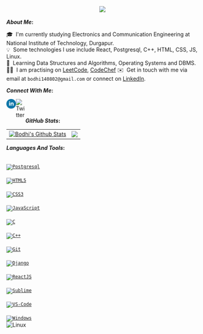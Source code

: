 <p align="center">
  <a href="#"> <img src="assets/welcome.gif"> </a>
</p>



<b>*About Me*:</b> 

  🎓 &nbsp;I'm currently studying Electronics and Communication Engineering at National Institute of Technology, Durgapur.\
  💡 &nbsp;Some technologies I use include React, Postgresql, C++, HTML, CSS, JS, Linux.\
  🌱 &nbsp;Learning Data Structures and Algorithms, Operating Systems and DBMS.\
  👨‍💻 &nbsp;I am practising on [LeetCode](https://leetcode.com/bodhi140802), [CodeChef](https://www.codechef.com/users/bodhi140802)
  ✉️ &nbsp;Get in touch with me via email at ```bodhi140802@gmail.com``` or connect on [LinkedIn](https://www.linkedin.com/in/bodhisattwa-das-6b5720212/). 


<b>*Connect With Me*:</b> 

[<img align="left" alt="LinkedIn" width="25px" src="assets/linkedin.svg" />][linkedin]
[<img align="left" alt="Twitter" width="25px" src="assets/twitter.svg" />][twitter]

<br />
<br />



<b>*GitHub Stats*:</b> 
  
  <b> </b> 
  
  
<p align="center">
<table>
<tr>
  
  <td>
  <a href="https://github.com/Bodhi14">
  <img align="center" src="https://github-readme-stats.vercel.app/api?username=Bodhi14&show_icons=true&include_all_commits=true&theme=radical&hide_border=true" alt="Bodhi's Github Stats" height="180rem" />
  </a>
  </td>
    
  <td> 
<a href="https://github.com/Bodhi14"><img align="center" src="https://github-readme-stats.vercel.app/api/top-langs/?username=Bodhi14&layout=compact&theme=radical&hide_border=true" height="180rem"/></a>
  </td>
    
</tr>
</table>
</p>
  
  
<b>*Languages And Tools*:</b>
  
<b> </b>  

<p align="center">
  
[<code >
<img alt="Postgresql" width="26px" src="https://raw.githubusercontent.com/SamirPaulb/assets/main/mysql.png">
</code>](#)
[<code >
<img alt="HTML5" width="26px" src="https://raw.githubusercontent.com/SamirPaulb/assets/main/html.png">
</code>](#)
[<code >
<img alt="CSS3" width="26px" src="https://raw.githubusercontent.com/SamirPaulb/assets/main/css.png">
</code>](#)
[<code >
<img alt="JavaScript" width="26px" src="https://raw.githubusercontent.com/SamirPaulb/assets/main/javascript.png" />
</code>](#)
[<code >
<img alt="C" width="26px" src="https://raw.githubusercontent.com/SamirPaulb/assets/main/c.png" />
</code>](#)
[<code >
<img alt="C++" width="26px" src="https://raw.githubusercontent.com/SamirPaulb/assets/main/cpp.png" />
</code>](#)
[<code >
<img alt="Git" width="26px" src="https://raw.githubusercontent.com/SamirPaulb/assets/main/git.png">
</code>](#)
[<code >
<img alt="Django" width="26px" src="https://raw.githubusercontent.com/SamirPaulb/assets/main/django.png">
</code>](#)
[<code >
<img alt="ReactJS" width="26px" src="https://raw.githubusercontent.com/SamirPaulb/assets/main/react.png">
</code>](#)
[<code >
<img alt="Sublime" width="26px" src="https://raw.githubusercontent.com/SamirPaulb/assets/main/sublime.png">
</code>](#)
[<code >
<img alt="VS-Code" width="26px" src="https://raw.githubusercontent.com/SamirPaulb/assets/main/vscode.png" />
</code>](#)
[<code >
<img alt="Windows" width="26px" src="https://raw.githubusercontent.com/SamirPaulb/assets/main/windows.png">
</code>](#)
<img alt="Linux" width="26px" src="https://raw.githubusercontent.com/SamirPaulb/assets/main/linux.png">
</code>

</p>  

  
  
  





[linkedin]: https://www.linkedin.com/in/bodhisattwa-das-6b5720212/
[twitter]: https://twitter.com/bodhi140802
[email]: mailto:bodhi140802@gmail.com
[instagram]: https://www.instagram.com/SamirPaulb
[leetcode]: https://leetcode.com/bodhi140802/
[codechef]: https://www.codechef.com/users/bodhi140802
